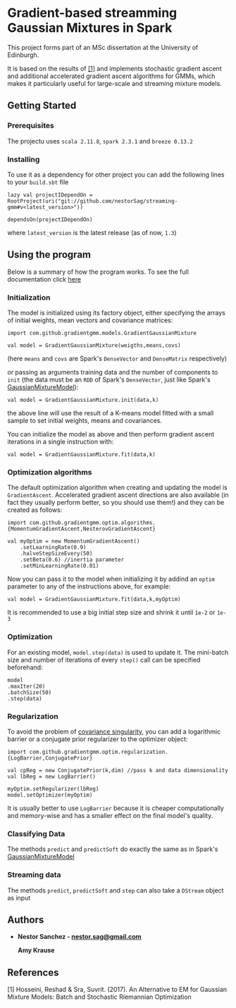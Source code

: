 # Gradient-based streamming Gaussian Mixtures in Spark

This project forms part of an MSc dissertation at the University of Edinburgh. 

It is based on the results of [[1]](https://arxiv.org/pdf/1706.03267.pdf) and implements stochastic gradient ascent and additional accelerated gradient ascent algorithms for GMMs, which makes it particularly useful for large-scale and streaming mixture models.

## Getting Started

### Prerequisites

The projectu uses ```scala 2.11.8```, ```spark 2.3.1``` and ```breeze 0.13.2```

### Installing

To use it as a dependency for other project you can add the following lines to your ```build.sbt``` file

```
lazy val projectIDependOn = RootProject(uri("git://github.com/nestorSag/streaming-gmm#v<latest_version>"))

dependsOn(projectIDependOn)
```

where ```latest_version``` is the latest release (as of now, ```1.3```)

## Using the program

Below is a summary of how the program works. To see the full documentation click [here](https://nestorsag.github.io/streaming-gmm/index.html#package)

### Initialization

The model is initialized using its factory object, either specifying the arrays of initial weights, mean vectors and covariance matrices:

```
import com.github.gradientgmm.models.GradientGaussianMixture

val model = GradientGaussianMixture(weigths,means,covs)
```

(here ```means``` and ```covs``` are Spark's ```DenseVector``` and ```DenseMatrix``` respectively)

or passing as arguments training data and the number of components to ```init``` (the data must be an ```RDD``` of Spark's ```DenseVector```, just like Spark's [GaussianMixtureModel](https://spark.apache.org/docs/2.3.1/api/scala/index.html#org.apache.spark.mllib.clustering.GaussianMixtureModel)):

```
val model = GradientGaussianMixture.init(data,k)
```

the above line will use the result of a K-means model fitted with a small sample to set initial
weights, means and covariances.

You can initialize the model as above and then perform gradient ascent iterations in a single instruction with:

```
val model = GradientGaussianMixture.fit(data,k)
```

### Optimization algorithms

The default optimization algorithm when creating and updating the model is ```GradientAscent```. Accelerated gradient ascent directions are also available (in fact they usually perform better, so you should use them!) and they can be created as follows:

```
import com.github.gradientgmm.optim.algorithms.{MomentumGradientAscent,NesterovGradientAscent}

val myOptim = new MomentumGradientAscent()
    .setLearningRate(0.9)
    .halveStepSizeEvery(50)
    .setBeta(0.6) //inertia parameter
    .setMinLearningRate(0.01)

```
Now you can pass it to the model when initializing it by addind an ```optim``` parameter to any of the instructions above, for example:

```
val model = GradientGaussianMixture.fit(data,k,myOptim)
```

It is recommended to use a big initial step size and shrink it until ```1e-2``` or ```1e-3```

### Optimization

For an existing model, ```model.step(data)``` is used to update it. The mini-batch size and number of iterations of every ```step()``` call can be specified beforehand:

```
model
.maxIter(20)
.batchSize(50)
.step(data)
```

### Regularization

To avoid the problem of [covariance singularity](https://stats.stackexchange.com/a/219358/66574), you can add a logarithmic barrier or a conjugate prior regularizer to the optimizer object:

```
import com.github.gradientgmm.optim.regularization.{LogBarrier,ConjugatePrior}

val cpReg = new ConjugatePrior(k,dim) //pass k and data dimensionality
val lbReg = new LogBarrier()

myOptim.setRegularizer(lbReg)
model.setOptimizer(myOptim)
```
It is usually better to use ```LogBarrier``` because it is cheaper computationally and memory-wise and has a smaller effect on the final model's quality.

### Classifying Data

The methods ```predict``` and ```predictSoft``` do exactly the same as in Spark's [GaussianMixtureModel](https://spark.apache.org/docs/2.3.1/api/scala/index.html#org.apache.spark.mllib.clustering.GaussianMixtureModel)

### Streaming data

The methods ```predict```, ```predictSoft``` and ```step``` can also take a ```DStream``` object as input

## Authors

* **Nestor Sanchez - nestor.sag@gmail.com**

  **Amy Krause** 

## References
[1] Hosseini, Reshad & Sra, Suvrit. (2017). An Alternative to EM for Gaussian Mixture Models: Batch and Stochastic Riemannian Optimization
